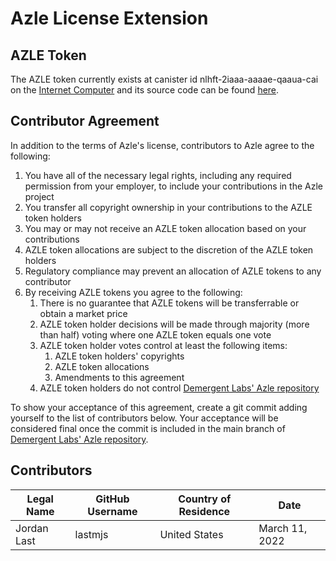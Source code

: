 # Azle License Extension

## AZLE Token

The AZLE token currently exists at canister id nlhft-2iaaa-aaaae-qaaua-cai on the [Internet Computer](https://internetcomputer.org/) and its source code can be found [here](https://github.com/lastmjs/extendable-token-azle).

## Contributor Agreement

In addition to the terms of Azle's license, contributors to Azle agree to the following:

1. You have all of the necessary legal rights, including any required permission from your employer, to include your contributions in the Azle project
2. You transfer all copyright ownership in your contributions to the AZLE token holders
3. You may or may not receive an AZLE token allocation based on your contributions
4. AZLE token allocations are subject to the discretion of the AZLE token holders
5. Regulatory compliance may prevent an allocation of AZLE tokens to any contributor
6. By receiving AZLE tokens you agree to the following:
    1. There is no guarantee that AZLE tokens will be transferrable or obtain a market price
    2. AZLE token holder decisions will be made through majority (more than half) voting where one AZLE token equals one vote
    3. AZLE token holder votes control at least the following items:
        1. AZLE token holders' copyrights
        2. AZLE token allocations
        3. Amendments to this agreement
    4. AZLE token holders do not control [Demergent Labs' Azle repository](https://github.com/demergent-labs/azle)

To show your acceptance of this agreement, create a git commit adding yourself to the list of contributors below. Your acceptance will be considered final once the commit is included in the main branch of [Demergent Labs' Azle repository](https://github.com/demergent-labs/azle).

## Contributors

| Legal Name | GitHub Username | Country of Residence | Date |
| ---------- | --------------- | -------------------- | ---- |
| Jordan Last | lastmjs | United States | March 11, 2022 |